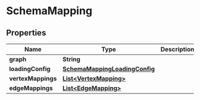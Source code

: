 

# SchemaMapping


## Properties

| Name | Type | Description | Notes |
|------------ | ------------- | ------------- | -------------|
|**graph** | **String** |  |  [optional] |
|**loadingConfig** | [**SchemaMappingLoadingConfig**](SchemaMappingLoadingConfig.md) |  |  [optional] |
|**vertexMappings** | [**List&lt;VertexMapping&gt;**](VertexMapping.md) |  |  [optional] |
|**edgeMappings** | [**List&lt;EdgeMapping&gt;**](EdgeMapping.md) |  |  [optional] |



